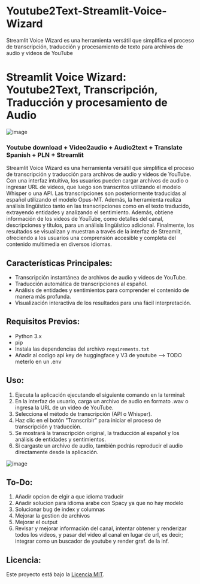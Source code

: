 # Youtube2Text-Streamlit-Voice-Wizard
Streamlit Voice Wizard es una herramienta versátil que simplifica el proceso de transcripción,  traducción y procesamiento de texto para archivos de audio y videos de YouTube


# Streamlit Voice Wizard: Youtube2Text, Transcripción, Traducción y procesamiento de Audio

![image](https://github.com/demiurg0/Youtube2Text-Streamlit-Voice-Wizard/assets/165735354/4b13d644-67ca-437d-8250-148f16f73ea6)

### Youtube download + Video2audio + Audio2text + Translate Spanish + PLN + Streamlit


Streamlit Voice Wizard es una herramienta versátil que simplifica el proceso de transcripción y traducción para archivos de audio y videos de YouTube. Con una interfaz intuitiva, los usuarios pueden cargar archivos de audio o ingresar URL de videos, que luego son transcritos utilizando el modelo Whisper o una API. Las transcripciones son posteriormente traducidas al español utilizando el modelo Opus-MT. Además, la herramienta realiza análisis lingüístico tanto en las transcripciones como en el texto traducido, extrayendo entidades y analizando el sentimiento. Además, obtiene información de los videos de YouTube, como detalles del canal, descripciones y títulos, para un análisis lingüístico adicional. Finalmente, los resultados se visualizan y muestran a través de la interfaz de Streamlit, ofreciendo a los usuarios una comprensión accesible y completa del contenido multimedia en diversos idiomas.

## Características Principales:

- Transcripción instantánea de archivos de audio y videos de YouTube.
- Traducción automática de transcripciones al español.
- Análisis de entidades y sentimientos para comprender el contenido de manera más profunda.
- Visualización interactiva de los resultados para una fácil interpretación.

## Requisitos Previos:

- Python 3.x
- pip
- Instala las dependencias del archivo `requirements.txt`
- Añadir al codigo api key de huggingface y V3 de youtube --> TODO meterlo en un .env

## Uso:

1. Ejecuta la aplicación ejecutando el siguiente comando en la terminal:
2. En la interfaz de usuario, carga un archivo de audio en formato .wav o ingresa la URL de un video de YouTube.
3. Selecciona el método de transcripción (API o Whisper).
4. Haz clic en el botón "Transcribir" para iniciar el proceso de transcripción y traducción.
5. Se mostrará la transcripción original, la traducción al español y los análisis de entidades y sentimientos.
6. Si cargaste un archivo de audio, también podrás reproducir el audio directamente desde la aplicación.

![image](https://github.com/demiurg0/Youtube2Text-Streamlit-Voice-Wizard/assets/165735354/5afbabc2-2071-45e9-900b-524c55d9bcd7)



## To-Do:
1. Añadir opcion de elgir a que idioma traducir
2. Añadir solucion para idioma arabe con Spacy ya que no hay modelo
3. Solucionar bug de index y columnas
4. Mejorar la gestion de archivos
5. Mejorar el output
6. Revisar y mejorar información del canal, intentar obtener y renderizar todos los videos, y pasar del video al canal en lugar de url, es decir; integrar como un buscador de youtube y render graf. de la inf.


## Licencia:

Este proyecto está bajo la [Licencia MIT](LICENSE).
